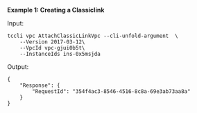 **Example 1: Creating a Classiclink**



Input: 

```
tccli vpc AttachClassicLinkVpc --cli-unfold-argument  \
    --Version 2017-03-12\
    --VpcId vpc-gjui0b5t\
    --InstanceIds ins-0x5msjda
```

Output: 
```
{
    "Response": {
        "RequestId": "354f4ac3-8546-4516-8c8a-69e3ab73aa8a"
    }
}
```

